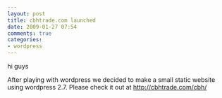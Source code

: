 ```yaml
---
layout: post
title: cbhtrade.com launched
date: 2009-01-27 07:54
comments: true
categories:
- wordpress
---
```

hi guys

After playing with wordpress we decided to make a small static website using wordpress 2.7. Please check it out at <a title="CBH" href="http://cbhtrade.com/cbh/" target="_blank">http://cbhtrade.com/cbh/</a>
